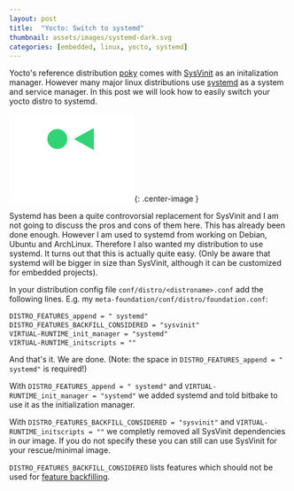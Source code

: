 ```yaml
---
layout: post
title:  "Yocto: Switch to systemd"
thumbnail: assets/images/systemd-dark.svg
categories: [embedded, linux, yocto, systemd]
---
```

Yocto's reference distribution [poky](https://git.yoctoproject.org/cgit/cgit.cgi/poky/tree/meta-poky/README.poky) comes
with [SysVinit](https://en.wikipedia.org/wiki/Init#SysV-style) as an initalization manager.
However many major linux distributions use [systemd](https://systemd.io/)
as a system and service manager. In this post we will look how to easily switch
your yocto distro to systemd.

![Yocto](/assets/images/systemd-dark.svg){: .center-image }

Systemd has been a quite controvorsial replacement for SysVinit and I am not
going to discuss the pros and cons of them here. This has already been done enough.
However I am used to systemd from working on Debian, Ubuntu and ArchLinux.
Therefore I also wanted my distribution to use systemd.
It turns out that this is actually quite easy. (Only be aware that systemd
will be bigger in size than SysVinit, although it can be customized for embedded
projects).

In your distribution config file `conf/distro/<distroname>.conf` add the following
lines. E.g. my `meta-foundation/conf/distro/foundation.conf`:
```
DISTRO_FEATURES_append = " systemd"
DISTRO_FEATURES_BACKFILL_CONSIDERED = "sysvinit"
VIRTUAL-RUNTIME_init_manager = "systemd"
VIRTUAL-RUNTIME_initscripts = ""
```
And that's it. We are done. (Note: the space in `DISTRO_FEATURES_append = " systemd"`
is required!)

With `DISTRO_FEATURES_append = " systemd"` and `VIRTUAL-RUNTIME_init_manager = "systemd"`
we added systemd and told bitbake to use it as the initialization manager.

With `DISTRO_FEATURES_BACKFILL_CONSIDERED = "sysvinit"` and `VIRTUAL-RUNTIME_initscripts = ""`
we completly removed all SysVinit dependencies in our image. If you do not specify
these you can still can use SysVinit for your rescue/minimal image.

`DISTRO_FEATURES_BACKFILL_CONSIDERED` lists features which should not be used for
[feature backfilling](https://www.yoctoproject.org/docs/latest/ref-manual/ref-manual.html#ref-features-backfill).


